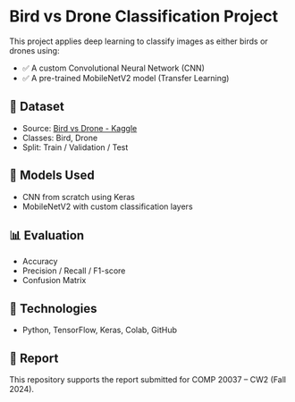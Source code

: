 
# Bird vs Drone Classification Project

This project applies deep learning to classify images as either birds or drones using:

- ✅ A custom Convolutional Neural Network (CNN)
- ✅ A pre-trained MobileNetV2 model (Transfer Learning)

## 📁 Dataset
- Source: [Bird vs Drone - Kaggle](https://www.kaggle.com/datasets/harshwalia/bird-vs-drone-new)
- Classes: Bird, Drone
- Split: Train / Validation / Test

## 🧠 Models Used
- CNN from scratch using Keras
- MobileNetV2 with custom classification layers

## 📊 Evaluation
- Accuracy
- Precision / Recall / F1-score
- Confusion Matrix

## 📌 Technologies
- Python, TensorFlow, Keras, Colab, GitHub

## 📎 Report
This repository supports the report submitted for COMP 20037 – CW2 (Fall 2024).
